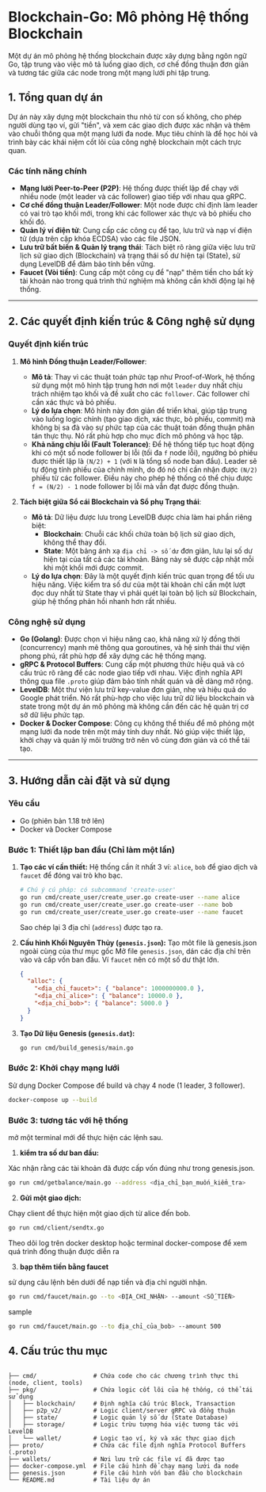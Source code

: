 # Blockchain-Go: Mô phỏng Hệ thống Blockchain

Một dự án mô phỏng hệ thống blockchain được xây dựng bằng ngôn ngữ Go, tập trung vào việc mô tả luồng giao dịch, cơ chế đồng thuận đơn giản và tương tác giữa các node trong một mạng lưới phi tập trung.

## 1. Tổng quan dự án

Dự án này xây dựng một blockchain thu nhỏ từ con số không, cho phép người dùng tạo ví, gửi "tiền", và xem các giao dịch được xác nhận và thêm vào chuỗi thông qua một mạng lưới đa node. Mục tiêu chính là để học hỏi và trình bày các khái niệm cốt lõi của công nghệ blockchain một cách trực quan.

### Các tính năng chính

* **Mạng lưới Peer-to-Peer (P2P)**: Hệ thống được thiết lập để chạy với nhiều node (một leader và các follower) giao tiếp với nhau qua gRPC.
* **Cơ chế đồng thuận Leader/Follower**: Một node được chỉ định làm leader có vai trò tạo khối mới, trong khi các follower xác thực và bỏ phiếu cho khối đó.
* **Quản lý ví điện tử**: Cung cấp các công cụ để tạo, lưu trữ và nạp ví điện tử (dựa trên cặp khóa ECDSA) vào các file JSON.
* **Lưu trữ bất biến & Quản lý trạng thái**: Tách biệt rõ ràng giữa việc lưu trữ lịch sử giao dịch (Blockchain) và trạng thái số dư hiện tại (State), sử dụng LevelDB để đảm bảo tính bền vững.
* **Faucet (Vòi tiền)**: Cung cấp một công cụ để "nạp" thêm tiền cho bất kỳ tài khoản nào trong quá trình thử nghiệm mà không cần khởi động lại hệ thống.

---

## 2. Các quyết định kiến trúc & Công nghệ sử dụng

### Quyết định kiến trúc

1. **Mô hình Đồng thuận Leader/Follower**:
    * **Mô tả**: Thay vì các thuật toán phức tạp như Proof-of-Work, hệ thống sử dụng một mô hình tập trung hơn nơi một `leader` duy nhất chịu trách nhiệm tạo khối và đề xuất cho các `follower`. Các follower chỉ cần xác thực và bỏ phiếu.
    * **Lý do lựa chọn**: Mô hình này đơn giản để triển khai, giúp tập trung vào luồng logic chính (tạo giao dịch, xác thực, bỏ phiếu, commit) mà không bị sa đà vào sự phức tạp của các thuật toán đồng thuận phân tán thực thụ. Nó rất phù hợp cho mục đích mô phỏng và học tập.
    * **Khả năng chịu lỗi (Fault Tolerance)**: Để hệ thống tiếp tục hoạt động khi có một số node follower bị lỗi (tối đa `f` node lỗi), ngưỡng bỏ phiếu được thiết lập là `(N/2) + 1` (với `N` là tổng số node ban đầu). Leader sẽ tự động tính phiếu của chính mình, do đó nó chỉ cần nhận được `(N/2)` phiếu từ các follower. Điều này cho phép hệ thống có thể chịu được `f = (N/2) - 1` node follower bị lỗi mà vẫn đạt được đồng thuận.

2. **Tách biệt giữa Sổ cái Blockchain và Sổ phụ Trạng thái**:
    * **Mô tả**: Dữ liệu được lưu trong LevelDB được chia làm hai phần riêng biệt:
        * **Blockchain**: Chuỗi các khối chứa toàn bộ lịch sử giao dịch, không thể thay đổi.
        * **State**: Một bảng ánh xạ `địa chỉ -> số dư` đơn giản, lưu lại số dư hiện tại của tất cả các tài khoản. Bảng này sẽ được cập nhật mỗi khi một khối mới được commit.
    * **Lý do lựa chọn**: Đây là một quyết định kiến trúc quan trọng để tối ưu hiệu năng. Việc kiểm tra số dư của một tài khoản chỉ cần một lượt đọc duy nhất từ State thay vì phải quét lại toàn bộ lịch sử Blockchain, giúp hệ thống phản hồi nhanh hơn rất nhiều.

### Công nghệ sử dụng

* **Go (Golang)**: Được chọn vì hiệu năng cao, khả năng xử lý đồng thời (concurrency) mạnh mẽ thông qua goroutines, và hệ sinh thái thư viện phong phú, rất phù hợp để xây dựng các hệ thống mạng.
* **gRPC & Protocol Buffers**: Cung cấp một phương thức hiệu quả và có cấu trúc rõ ràng để các node giao tiếp với nhau. Việc định nghĩa API thông qua file `.proto` giúp đảm bảo tính nhất quán và dễ dàng mở rộng.
* **LevelDB**: Một thư viện lưu trữ key-value đơn giản, nhẹ và hiệu quả do Google phát triển. Nó rất phù-hợp cho việc lưu trữ dữ liệu blockchain và state trong một dự án mô phỏng mà không cần đến các hệ quản trị cơ sở dữ liệu phức tạp.
* **Docker & Docker Compose**: Công cụ không thể thiếu để mô phỏng một mạng lưới đa node trên một máy tính duy nhất. Nó giúp việc thiết lập, khởi chạy và quản lý môi trường trở nên vô cùng đơn giản và có thể tái tạo.

---

## 3. Hướng dẫn cài đặt và sử dụng

### Yêu cầu

* Go (phiên bản 1.18 trở lên)
* Docker và Docker Compose

### Bước 1: Thiết lập ban đầu (Chỉ làm một lần)

1. **Tạo các ví cần thiết:**
    Hệ thống cần ít nhất 3 ví: `alice`, `bob` để giao dịch và `faucet` để đóng vai trò kho bạc.

    ```bash
    # Chú ý cú pháp: có subcommand 'create-user'
    go run cmd/create_user/create_user.go create-user --name alice
    go run cmd/create_user/create_user.go create-user --name bob
    go run cmd/create_user/create_user.go create-user --name faucet
    ```

    Sao chép lại 3 địa chỉ (`address`) được tạo ra.

2. **Cấu hình Khối Nguyên Thủy (`genesis.json`):**
    Tạo môt file là genesis.json ngoài cùng của thư mục gốc
    Mở file `genesis.json`, dán các địa chỉ trên vào và cấp vốn ban đầu. Ví `faucet` nên có một số dư thật lớn.

    ```json
    {
      "alloc": {
        "<địa_chỉ_faucet>": { "balance": 1000000000.0 },
        "<địa_chỉ_alice>": { "balance": 10000.0 },
        "<địa_chỉ_bob>": { "balance": 5000.0 }
      }
    }
    ```

3. **Tạo Dữ liệu Genesis (`genesis.dat`):**

    ```bash
    go run cmd/build_genesis/main.go
    ```

### Bước 2: Khởi chạy mạng lưới

Sử dụng Docker Compose để build và chạy 4 node (1 leader, 3 follower).

```bash
docker-compose up --build
```

### Bước 3: tương tác với hệ thống

mở một terminal mới để thực hiện các lệnh sau.

1. **kiểm tra số dư ban đầu:**

Xác nhận rằng các tài khoản đã được cấp vốn đúng như trong genesis.json.

  ```bash
  go run cmd/getbalance/main.go --address <địa_chỉ_bạn_muốn_kiểm_tra>
  ```

2. **Gửi một giao dịch:**
  
  Chạy client để thực hiện một giao dịch từ alice đến bob.

  ```bash
  go run cmd/client/sendtx.go
  ```

Theo dõi log trên docker desktop hoặc terminal docker-compose để xem quá trình đồng thuận được diễn ra

3. **bạp thêm tiền bằng faucet**

  sử dụng câu lệnh bên dưới để nạp tiền và địa chỉ người nhận.

  ```bash
  go run cmd/faucet/main.go --to <ĐỊA_CHỈ_NHẬN> --amount <SỐ_TIỀN>
  ```

  sample

  ```bash
  go run cmd/faucet/main.go --to địa_chỉ_của_bob> --amount 500
  ```

## 4. Cấu trúc thu mục

  ```
    
  ├── cmd/                # Chứa code cho các chương trình thực thi (node, client, tools)
  ├── pkg/                # Chứa logic cốt lõi của hệ thống, có thể tái sử dụng
  │   ├── blockchain/     # Định nghĩa cấu trúc Block, Transaction
  │   ├── p2p_v2/         # Logic client/server gRPC và đồng thuận
  │   ├── state/          # Logic quản lý số dư (State Database)
  │   ├── storage/        # Logic trừu tượng hóa việc tương tác với LevelDB
  │   └── wallet/         # Logic tạo ví, ký và xác thực giao dịch
  ├── proto/              # Chứa các file định nghĩa Protocol Buffers (.proto)
  ├── wallets/            # Nơi lưu trữ các file ví đã được tạo
  ├── docker-compose.yml  # File cấu hình để chạy mạng lưới đa node
  ├── genesis.json        # File cấu hình vốn ban đầu cho blockchain
  └── README.md           # Tài liệu dự án

  ```